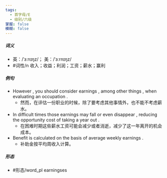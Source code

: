 ```yaml
---
tags:
  - 首字母/E
  - 级别/六级
掌握: false
模糊: false
---
```

##### 词义
- 英：/ˈɜːnɪŋz/； 美：/ˈɜːrnɪŋz/
- #词性/n  收入；收益；利润；工资；薪水；赢利
##### 例句
- However , you should consider earnings , among other things , when evaluating an occupation .
	- 然而，在评估一份职业的时候，除了要考虑其他事情外，也不能不考虑薪水。
- In difficult times those earnings may fall or even disappear , reducing the opportunity cost of taking a year out .
	- 在困难时期这些薪水工资可能会减少或者消逝，减少了这一年离开的机会成本。
- Benefit is calculated on the basis of average weekly earnings .
	- 补助金按平均周收入计算。
##### 形态
- #形态/word_pl earningses
